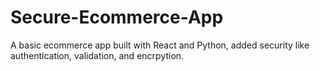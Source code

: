 # Secure-Ecommerce-App
A basic ecommerce app built with React and Python, added security like authentication, validation, and encrpytion. 
